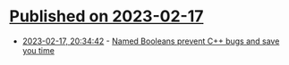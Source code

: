 # [Published on 2023-02-17](index.md)

* [2023-02-17, 20:34:42](https://lobste.rs/s/ymkmem/named_booleans_prevent_c_bugs_save_you) - [Named Booleans prevent C++ bugs and save you time](https://raymii.org/s/blog/Named_Booleans_prevent_bugs.html)
